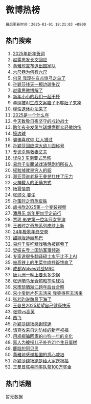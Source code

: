 # 微博热榜

`最后更新时间：2025-01-01 18:21:03 +0800`

## 热门搜索

1. [2025年新年贺词](https://m.weibo.cn/search?containerid=100103type%3D1%26t%3D10%26q%3D%232025%E5%B9%B4%E6%96%B0%E5%B9%B4%E8%B4%BA%E8%AF%8D%23&stream_entry_id=51&isnewpage=1&extparam=seat%3D1%26c_type%3D51%26cate%3D10103%26stream_entry_id%3D51%26q%3D%25232025%25E5%25B9%25B4%25E6%2596%25B0%25E5%25B9%25B4%25E8%25B4%25BA%25E8%25AF%258D%2523%26dgr%3D0%26pos%3D0%26filter_type%3Drealtimehot%26display_time%3D1735726862%26pre_seqid%3D17357268623950231115907)
1. [赵露思发长文回应](https://m.weibo.cn/search?containerid=100103type%3D1%26t%3D10%26q%3D%E8%B5%B5%E9%9C%B2%E6%80%9D%E5%8F%91%E9%95%BF%E6%96%87%E5%9B%9E%E5%BA%94&stream_entry_id=31&isnewpage=1&extparam=seat%3D1%26c_type%3D31%26cate%3D5001%26dgr%3D0%26pos%3D0%26filter_type%3Drealtimehot%26stream_entry_id%3D31%26q%3D%25E8%25B5%25B5%25E9%259C%25B2%25E6%2580%259D%25E5%258F%2591%25E9%2595%25BF%25E6%2596%2587%25E5%259B%259E%25E5%25BA%2594%26realpos%3D1%26band_rank%3D1%26flag%3D4%26lcate%3D5001%26display_time%3D1735726862%26pre_seqid%3D17357268623950231115907)
1. [黄雅琼宣布退出国家队](https://m.weibo.cn/search?containerid=100103type%3D1%26t%3D10%26q%3D%23%E9%BB%84%E9%9B%85%E7%90%BC%E5%AE%A3%E5%B8%83%E9%80%80%E5%87%BA%E5%9B%BD%E5%AE%B6%E9%98%9F%23&stream_entry_id=31&isnewpage=1&extparam=seat%3D1%26c_type%3D31%26cate%3D5001%26dgr%3D0%26pos%3D1%26filter_type%3Drealtimehot%26stream_entry_id%3D31%26q%3D%2523%25E9%25BB%2584%25E9%259B%2585%25E7%2590%25BC%25E5%25AE%25A3%25E5%25B8%2583%25E9%2580%2580%25E5%2587%25BA%25E5%259B%25BD%25E5%25AE%25B6%25E9%2598%259F%2523%26realpos%3D2%26band_rank%3D2%26flag%3D1%26lcate%3D5001%26display_time%3D1735726862%26pre_seqid%3D17357268623950231115907)
1. [六尺巷为何有六尺](https://m.weibo.cn/search?containerid=100103type%3D1%26t%3D10%26q%3D%23%E5%85%AD%E5%B0%BA%E5%B7%B7%E4%B8%BA%E4%BD%95%E6%9C%89%E5%85%AD%E5%B0%BA%23&stream_entry_id=31&isnewpage=1&extparam=seat%3D1%26c_type%3D31%26cate%3D5001%26dgr%3D0%26pos%3D2%26filter_type%3Drealtimehot%26stream_entry_id%3D31%26q%3D%2523%25E5%2585%25AD%25E5%25B0%25BA%25E5%25B7%25B7%25E4%25B8%25BA%25E4%25BD%2595%25E6%259C%2589%25E5%2585%25AD%25E5%25B0%25BA%2523%26realpos%3D3%26band_rank%3D3%26flag%3D1%26lcate%3D5001%26display_time%3D1735726862%26pre_seqid%3D17357268623950231115907)
1. [何炅 我现在有点惊弓之鸟了](https://m.weibo.cn/search?containerid=100103type%3D1%26t%3D10%26q%3D%E4%BD%95%E7%82%85+%E6%88%91%E7%8E%B0%E5%9C%A8%E6%9C%89%E7%82%B9%E6%83%8A%E5%BC%93%E4%B9%8B%E9%B8%9F%E4%BA%86&stream_entry_id=31&isnewpage=1&extparam=seat%3D1%26c_type%3D31%26cate%3D5001%26dgr%3D0%26pos%3D3%26filter_type%3Drealtimehot%26stream_entry_id%3D31%26q%3D%25E4%25BD%2595%25E7%2582%2585%2520%25E6%2588%2591%25E7%258E%25B0%25E5%259C%25A8%25E6%259C%2589%25E7%2582%25B9%25E6%2583%258A%25E5%25BC%2593%25E4%25B9%258B%25E9%25B8%259F%25E4%25BA%2586%26realpos%3D4%26band_rank%3D4%26flag%3D1%26lcate%3D5001%26display_time%3D1735726862%26pre_seqid%3D17357268623950231115907)
1. [孙颖莎钱天一擦边球争议](https://m.weibo.cn/search?containerid=100103type%3D1%26t%3D10%26q%3D%23%E5%AD%99%E9%A2%96%E8%8E%8E%E9%92%B1%E5%A4%A9%E4%B8%80%E6%93%A6%E8%BE%B9%E7%90%83%E4%BA%89%E8%AE%AE%23&stream_entry_id=31&isnewpage=1&extparam=seat%3D1%26c_type%3D31%26cate%3D5001%26dgr%3D0%26pos%3D4%26filter_type%3Drealtimehot%26stream_entry_id%3D31%26q%3D%2523%25E5%25AD%2599%25E9%25A2%2596%25E8%258E%258E%25E9%2592%25B1%25E5%25A4%25A9%25E4%25B8%2580%25E6%2593%25A6%25E8%25BE%25B9%25E7%2590%2583%25E4%25BA%2589%25E8%25AE%25AE%2523%26realpos%3D5%26band_rank%3D5%26flag%3D2%26lcate%3D5001%26display_time%3D1735726862%26pre_seqid%3D17357268623950231115907)
1. [赵露思微博解了](https://m.weibo.cn/search?containerid=100103type%3D1%26t%3D10%26q%3D%23%E8%B5%B5%E9%9C%B2%E6%80%9D%E5%BE%AE%E5%8D%9A%E8%A7%A3%E4%BA%86%23&stream_entry_id=31&isnewpage=1&extparam=seat%3D1%26c_type%3D31%26cate%3D5001%26dgr%3D0%26pos%3D5%26filter_type%3Drealtimehot%26stream_entry_id%3D31%26q%3D%2523%25E8%25B5%25B5%25E9%259C%25B2%25E6%2580%259D%25E5%25BE%25AE%25E5%258D%259A%25E8%25A7%25A3%25E4%25BA%2586%2523%26realpos%3D6%26band_rank%3D6%26flag%3D2%26lcate%3D5001%26display_time%3D1735726862%26pre_seqid%3D17357268623950231115907)
1. [新年小小的我们一起干杯](https://m.weibo.cn/search?containerid=100103type%3D1%26t%3D10%26q%3D%23%E6%96%B0%E5%B9%B4%E5%B0%8F%E5%B0%8F%E7%9A%84%E6%88%91%E4%BB%AC%E4%B8%80%E8%B5%B7%E5%B9%B2%E6%9D%AF%23&stream_entry_id=31&isnewpage=1&extparam=seat%3D1%26c_type%3D31%26q%3D%2523%25E6%2596%25B0%25E5%25B9%25B4%25E5%25B0%258F%25E5%25B0%258F%25E7%259A%2584%25E6%2588%2591%25E4%25BB%25AC%25E4%25B8%2580%25E8%25B5%25B7%25E5%25B9%25B2%25E6%259D%25AF%2523%26dgr%3D0%26pos%3D6%26adid%3D271102%26is_ad_pos%3D1%26filter_type%3Drealtimehot%26band_rank%3D7%26cate%3D5001%26topic_ad%3D1%26stream_entry_id%3D31%26lcate%3D5001%26display_time%3D1735726862%26pre_seqid%3D17357268623950231115907)
1. [孕照被AI生成文案脑子不够肚子来凑](https://m.weibo.cn/search?containerid=100103type%3D1%26t%3D10%26q%3D%23%E5%AD%95%E7%85%A7%E8%A2%ABAI%E7%94%9F%E6%88%90%E6%96%87%E6%A1%88%E8%84%91%E5%AD%90%E4%B8%8D%E5%A4%9F%E8%82%9A%E5%AD%90%E6%9D%A5%E5%87%91%23&stream_entry_id=31&isnewpage=1&extparam=seat%3D1%26c_type%3D31%26cate%3D5001%26dgr%3D0%26pos%3D7%26filter_type%3Drealtimehot%26stream_entry_id%3D31%26q%3D%2523%25E5%25AD%2595%25E7%2585%25A7%25E8%25A2%25ABAI%25E7%2594%259F%25E6%2588%2590%25E6%2596%2587%25E6%25A1%2588%25E8%2584%2591%25E5%25AD%2590%25E4%25B8%258D%25E5%25A4%259F%25E8%2582%259A%25E5%25AD%2590%25E6%259D%25A5%25E5%2587%2591%2523%26realpos%3D7%26band_rank%3D7%26flag%3D1%26lcate%3D5001%26display_time%3D1735726862%26pre_seqid%3D17357268623950231115907)
1. [弹性退休办法来了](https://m.weibo.cn/search?containerid=100103type%3D1%26t%3D10%26q%3D%E5%BC%B9%E6%80%A7%E9%80%80%E4%BC%91%E5%8A%9E%E6%B3%95%E6%9D%A5%E4%BA%86&stream_entry_id=31&isnewpage=1&extparam=seat%3D1%26c_type%3D31%26cate%3D5001%26dgr%3D0%26pos%3D8%26filter_type%3Drealtimehot%26stream_entry_id%3D31%26q%3D%25E5%25BC%25B9%25E6%2580%25A7%25E9%2580%2580%25E4%25BC%2591%25E5%258A%259E%25E6%25B3%2595%25E6%259D%25A5%25E4%25BA%2586%26realpos%3D8%26band_rank%3D8%26flag%3D0%26lcate%3D5001%26display_time%3D1735726862%26pre_seqid%3D17357268623950231115907)
1. [2025是一个什么年](https://m.weibo.cn/search?containerid=100103type%3D1%26t%3D10%26q%3D%232025%E6%98%AF%E4%B8%80%E4%B8%AA%E4%BB%80%E4%B9%88%E5%B9%B4%23&stream_entry_id=31&isnewpage=1&extparam=seat%3D1%26c_type%3D31%26cate%3D5001%26dgr%3D0%26pos%3D9%26filter_type%3Drealtimehot%26stream_entry_id%3D31%26q%3D%25232025%25E6%2598%25AF%25E4%25B8%2580%25E4%25B8%25AA%25E4%25BB%2580%25E4%25B9%2588%25E5%25B9%25B4%2523%26realpos%3D9%26band_rank%3D9%26flag%3D0%26lcate%3D5001%26display_time%3D1735726862%26pre_seqid%3D17357268623950231115907)
1. [今天致敬日夜坚守的戍边战士](https://m.weibo.cn/search?containerid=100103type%3D1%26t%3D10%26q%3D%23%E4%BB%8A%E5%A4%A9%E8%87%B4%E6%95%AC%E6%97%A5%E5%A4%9C%E5%9D%9A%E5%AE%88%E7%9A%84%E6%88%8D%E8%BE%B9%E6%88%98%E5%A3%AB%23&stream_entry_id=31&isnewpage=1&extparam=seat%3D1%26c_type%3D31%26cate%3D5001%26dgr%3D0%26pos%3D10%26filter_type%3Drealtimehot%26stream_entry_id%3D31%26q%3D%2523%25E4%25BB%258A%25E5%25A4%25A9%25E8%2587%25B4%25E6%2595%25AC%25E6%2597%25A5%25E5%25A4%259C%25E5%259D%259A%25E5%25AE%2588%25E7%259A%2584%25E6%2588%258D%25E8%25BE%25B9%25E6%2588%2598%25E5%25A3%25AB%2523%26realpos%3D10%26band_rank%3D10%26flag%3D1%26lcate%3D5001%26display_time%3D1735726862%26pre_seqid%3D17357268623950231115907)
1. [跨年夜突发氢气球爆燃群众轻微灼伤](https://m.weibo.cn/search?containerid=100103type%3D1%26t%3D10%26q%3D%23%E8%B7%A8%E5%B9%B4%E5%A4%9C%E7%AA%81%E5%8F%91%E6%B0%A2%E6%B0%94%E7%90%83%E7%88%86%E7%87%83%E7%BE%A4%E4%BC%97%E8%BD%BB%E5%BE%AE%E7%81%BC%E4%BC%A4%23&stream_entry_id=31&isnewpage=1&extparam=seat%3D1%26c_type%3D31%26cate%3D5001%26dgr%3D0%26pos%3D11%26filter_type%3Drealtimehot%26stream_entry_id%3D31%26q%3D%2523%25E8%25B7%25A8%25E5%25B9%25B4%25E5%25A4%259C%25E7%25AA%2581%25E5%258F%2591%25E6%25B0%25A2%25E6%25B0%2594%25E7%2590%2583%25E7%2588%2586%25E7%2587%2583%25E7%25BE%25A4%25E4%25BC%2597%25E8%25BD%25BB%25E5%25BE%25AE%25E7%2581%25BC%25E4%25BC%25A4%2523%26realpos%3D11%26band_rank%3D11%26flag%3D1%26lcate%3D5001%26display_time%3D1735726862%26pre_seqid%3D17357268623950231115907)
1. [擦边球](https://m.weibo.cn/search?containerid=100103type%3D1%26t%3D10%26q%3D%E6%93%A6%E8%BE%B9%E7%90%83&stream_entry_id=31&isnewpage=1&extparam=seat%3D1%26c_type%3D31%26cate%3D5001%26dgr%3D0%26pos%3D12%26filter_type%3Drealtimehot%26stream_entry_id%3D31%26q%3D%25E6%2593%25A6%25E8%25BE%25B9%25E7%2590%2583%26realpos%3D12%26band_rank%3D12%26flag%3D0%26lcate%3D5001%26display_time%3D1735726862%26pre_seqid%3D17357268623950231115907)
1. [骗骗喜欢你 烂人错过](https://m.weibo.cn/search?containerid=100103type%3D1%26t%3D10%26q%3D%E9%AA%97%E9%AA%97%E5%96%9C%E6%AC%A2%E4%BD%A0+%E7%83%82%E4%BA%BA%E9%94%99%E8%BF%87&stream_entry_id=31&isnewpage=1&extparam=seat%3D1%26c_type%3D31%26cate%3D5001%26dgr%3D0%26pos%3D13%26filter_type%3Drealtimehot%26stream_entry_id%3D31%26q%3D%25E9%25AA%2597%25E9%25AA%2597%25E5%2596%259C%25E6%25AC%25A2%25E4%25BD%25A0%2520%25E7%2583%2582%25E4%25BA%25BA%25E9%2594%2599%25E8%25BF%2587%26realpos%3D13%26band_rank%3D13%26flag%3D1%26lcate%3D5001%26display_time%3D1735726862%26pre_seqid%3D17357268623950231115907)
1. [孙颖莎回应深大幼儿园称号](https://m.weibo.cn/search?containerid=100103type%3D1%26t%3D10%26q%3D%23%E5%AD%99%E9%A2%96%E8%8E%8E%E5%9B%9E%E5%BA%94%E6%B7%B1%E5%A4%A7%E5%B9%BC%E5%84%BF%E5%9B%AD%E7%A7%B0%E5%8F%B7%23&stream_entry_id=31&isnewpage=1&extparam=seat%3D1%26c_type%3D31%26cate%3D5001%26dgr%3D0%26pos%3D14%26filter_type%3Drealtimehot%26stream_entry_id%3D31%26q%3D%2523%25E5%25AD%2599%25E9%25A2%2596%25E8%258E%258E%25E5%259B%259E%25E5%25BA%2594%25E6%25B7%25B1%25E5%25A4%25A7%25E5%25B9%25BC%25E5%2584%25BF%25E5%259B%25AD%25E7%25A7%25B0%25E5%258F%25B7%2523%26realpos%3D14%26band_rank%3D14%26flag%3D1%26lcate%3D5001%26display_time%3D1735726862%26pre_seqid%3D17357268623950231115907)
1. [专访杀熊救妻丈夫](https://m.weibo.cn/search?containerid=100103type%3D1%26t%3D10%26q%3D%23%E4%B8%93%E8%AE%BF%E6%9D%80%E7%86%8A%E6%95%91%E5%A6%BB%E4%B8%88%E5%A4%AB%23&stream_entry_id=31&isnewpage=1&extparam=seat%3D1%26c_type%3D31%26cate%3D5001%26dgr%3D0%26pos%3D15%26filter_type%3Drealtimehot%26stream_entry_id%3D31%26q%3D%2523%25E4%25B8%2593%25E8%25AE%25BF%25E6%259D%2580%25E7%2586%258A%25E6%2595%2591%25E5%25A6%25BB%25E4%25B8%2588%25E5%25A4%25AB%2523%26realpos%3D15%26band_rank%3D15%26flag%3D1%26lcate%3D5001%26display_time%3D1735726862%26pre_seqid%3D17357268623950231115907)
1. [误杀3 东南亚式恐怖](https://m.weibo.cn/search?containerid=100103type%3D1%26t%3D10%26q%3D%E8%AF%AF%E6%9D%803+%E4%B8%9C%E5%8D%97%E4%BA%9A%E5%BC%8F%E6%81%90%E6%80%96&stream_entry_id=31&isnewpage=1&extparam=seat%3D1%26c_type%3D31%26cate%3D5001%26dgr%3D0%26pos%3D16%26filter_type%3Drealtimehot%26stream_entry_id%3D31%26q%3D%25E8%25AF%25AF%25E6%259D%25803%2520%25E4%25B8%259C%25E5%258D%2597%25E4%25BA%259A%25E5%25BC%258F%25E6%2581%2590%25E6%2580%2596%26realpos%3D16%26band_rank%3D16%26flag%3D1%26lcate%3D5001%26display_time%3D1735726862%26pre_seqid%3D17357268623950231115907)
1. [易烊千玺面试戏演哭剧组所有人](https://m.weibo.cn/search?containerid=100103type%3D1%26t%3D10%26q%3D%23%E6%98%93%E7%83%8A%E5%8D%83%E7%8E%BA%E9%9D%A2%E8%AF%95%E6%88%8F%E6%BC%94%E5%93%AD%E5%89%A7%E7%BB%84%E6%89%80%E6%9C%89%E4%BA%BA%23&stream_entry_id=31&isnewpage=1&extparam=seat%3D1%26c_type%3D31%26cate%3D5001%26dgr%3D0%26pos%3D17%26filter_type%3Drealtimehot%26stream_entry_id%3D31%26q%3D%2523%25E6%2598%2593%25E7%2583%258A%25E5%258D%2583%25E7%258E%25BA%25E9%259D%25A2%25E8%25AF%2595%25E6%2588%258F%25E6%25BC%2594%25E5%2593%25AD%25E5%2589%25A7%25E7%25BB%2584%25E6%2589%2580%25E6%259C%2589%25E4%25BA%25BA%2523%26realpos%3D17%26band_rank%3D17%26flag%3D0%26lcate%3D5001%26display_time%3D1735726862%26pre_seqid%3D17357268623950231115907)
1. [摇粒绒就是穷人的貂](https://m.weibo.cn/search?containerid=100103type%3D1%26t%3D10%26q%3D%E6%91%87%E7%B2%92%E7%BB%92%E5%B0%B1%E6%98%AF%E7%A9%B7%E4%BA%BA%E7%9A%84%E8%B2%82&stream_entry_id=31&isnewpage=1&extparam=seat%3D1%26c_type%3D31%26cate%3D5001%26dgr%3D0%26pos%3D18%26filter_type%3Drealtimehot%26stream_entry_id%3D31%26q%3D%25E6%2591%2587%25E7%25B2%2592%25E7%25BB%2592%25E5%25B0%25B1%25E6%2598%25AF%25E7%25A9%25B7%25E4%25BA%25BA%25E7%259A%2584%25E8%25B2%2582%26realpos%3D18%26band_rank%3D18%26flag%3D0%26lcate%3D5001%26display_time%3D1735726862%26pre_seqid%3D17357268623950231115907)
1. [邓亚萍说老将王曼昱扛住了压力](https://m.weibo.cn/search?containerid=100103type%3D1%26t%3D10%26q%3D%23%E9%82%93%E4%BA%9A%E8%90%8D%E8%AF%B4%E8%80%81%E5%B0%86%E7%8E%8B%E6%9B%BC%E6%98%B1%E6%89%9B%E4%BD%8F%E4%BA%86%E5%8E%8B%E5%8A%9B%23&stream_entry_id=31&isnewpage=1&extparam=seat%3D1%26c_type%3D31%26cate%3D5001%26dgr%3D0%26pos%3D19%26filter_type%3Drealtimehot%26stream_entry_id%3D31%26q%3D%2523%25E9%2582%2593%25E4%25BA%259A%25E8%2590%258D%25E8%25AF%25B4%25E8%2580%2581%25E5%25B0%2586%25E7%258E%258B%25E6%259B%25BC%25E6%2598%25B1%25E6%2589%259B%25E4%25BD%258F%25E4%25BA%2586%25E5%258E%258B%25E5%258A%259B%2523%26realpos%3D19%26band_rank%3D19%26flag%3D1%26lcate%3D5001%26display_time%3D1735726862%26pre_seqid%3D17357268623950231115907)
1. [火神载人的正确方式](https://m.weibo.cn/search?containerid=100103type%3D1%26t%3D10%26q%3D%23%E7%81%AB%E7%A5%9E%E8%BD%BD%E4%BA%BA%E7%9A%84%E6%AD%A3%E7%A1%AE%E6%96%B9%E5%BC%8F%23&stream_entry_id=31&isnewpage=1&extparam=seat%3D1%26c_type%3D31%26cate%3D5001%26dgr%3D0%26pos%3D20%26adid%3D271421%26filter_type%3Drealtimehot%26stream_entry_id%3D31%26q%3D%2523%25E7%2581%25AB%25E7%25A5%259E%25E8%25BD%25BD%25E4%25BA%25BA%25E7%259A%2584%25E6%25AD%25A3%25E7%25A1%25AE%25E6%2596%25B9%25E5%25BC%258F%2523%26realpos%3D20%26band_rank%3D20%26flag%3D0%26lcate%3D5001%26display_time%3D1735726862%26pre_seqid%3D17357268623950231115907)
1. [杨幂情商](https://m.weibo.cn/search?containerid=100103type%3D1%26t%3D10%26q%3D%E6%9D%A8%E5%B9%82%E6%83%85%E5%95%86&stream_entry_id=31&isnewpage=1&extparam=seat%3D1%26c_type%3D31%26cate%3D5001%26dgr%3D0%26pos%3D21%26filter_type%3Drealtimehot%26stream_entry_id%3D31%26q%3D%25E6%259D%25A8%25E5%25B9%2582%25E6%2583%2585%25E5%2595%2586%26realpos%3D21%26band_rank%3D21%26flag%3D1%26lcate%3D5001%26display_time%3D1735726862%26pre_seqid%3D17357268623950231115907)
1. [张颂文 姜尘](https://m.weibo.cn/search?containerid=100103type%3D1%26t%3D10%26q%3D%E5%BC%A0%E9%A2%82%E6%96%87+%E5%A7%9C%E5%B0%98&stream_entry_id=31&isnewpage=1&extparam=seat%3D1%26c_type%3D31%26cate%3D5001%26dgr%3D0%26pos%3D22%26filter_type%3Drealtimehot%26stream_entry_id%3D31%26q%3D%25E5%25BC%25A0%25E9%25A2%2582%25E6%2596%2587%2520%25E5%25A7%259C%25E5%25B0%2598%26realpos%3D22%26band_rank%3D22%26flag%3D0%26lcate%3D5001%26display_time%3D1735726862%26pre_seqid%3D17357268623950231115907)
1. [孙策时之奇旅皮肤](https://m.weibo.cn/search?containerid=100103type%3D1%26t%3D10%26q%3D%23%E5%AD%99%E7%AD%96%E6%97%B6%E4%B9%8B%E5%A5%87%E6%97%85%E7%9A%AE%E8%82%A4%23&stream_entry_id=31&isnewpage=1&extparam=seat%3D1%26c_type%3D31%26cate%3D5001%26dgr%3D0%26pos%3D23%26filter_type%3Drealtimehot%26stream_entry_id%3D31%26q%3D%2523%25E5%25AD%2599%25E7%25AD%2596%25E6%2597%25B6%25E4%25B9%258B%25E5%25A5%2587%25E6%2597%2585%25E7%259A%25AE%25E8%2582%25A4%2523%26realpos%3D23%26band_rank%3D23%26flag%3D1%26lcate%3D5001%26display_time%3D1735726862%26pre_seqid%3D17357268623950231115907)
1. [虞书欣2025第一个变装视频](https://m.weibo.cn/search?containerid=100103type%3D1%26t%3D10%26q%3D%23%E8%99%9E%E4%B9%A6%E6%AC%A32025%E7%AC%AC%E4%B8%80%E4%B8%AA%E5%8F%98%E8%A3%85%E8%A7%86%E9%A2%91%23&stream_entry_id=31&isnewpage=1&extparam=seat%3D1%26c_type%3D31%26cate%3D5001%26dgr%3D0%26pos%3D24%26filter_type%3Drealtimehot%26stream_entry_id%3D31%26q%3D%2523%25E8%2599%259E%25E4%25B9%25A6%25E6%25AC%25A32025%25E7%25AC%25AC%25E4%25B8%2580%25E4%25B8%25AA%25E5%258F%2598%25E8%25A3%2585%25E8%25A7%2586%25E9%25A2%2591%2523%26realpos%3D24%26band_rank%3D24%26flag%3D0%26lcate%3D5001%26display_time%3D1735726862%26pre_seqid%3D17357268623950231115907)
1. [潘展乐 新年更加坚定前行](https://m.weibo.cn/search?containerid=100103type%3D1%26t%3D10%26q%3D%E6%BD%98%E5%B1%95%E4%B9%90+%E6%96%B0%E5%B9%B4%E6%9B%B4%E5%8A%A0%E5%9D%9A%E5%AE%9A%E5%89%8D%E8%A1%8C&stream_entry_id=31&isnewpage=1&extparam=seat%3D1%26c_type%3D31%26cate%3D5001%26dgr%3D0%26pos%3D25%26filter_type%3Drealtimehot%26stream_entry_id%3D31%26q%3D%25E6%25BD%2598%25E5%25B1%2595%25E4%25B9%2590%2520%25E6%2596%25B0%25E5%25B9%25B4%25E6%259B%25B4%25E5%258A%25A0%25E5%259D%259A%25E5%25AE%259A%25E5%2589%258D%25E8%25A1%258C%26realpos%3D25%26band_rank%3D25%26flag%3D1%26lcate%3D5001%26display_time%3D1735726862%26pre_seqid%3D17357268623950231115907)
1. [贾玲 影史第一位年冠女导演](https://m.weibo.cn/search?containerid=100103type%3D1%26t%3D10%26q%3D%E8%B4%BE%E7%8E%B2+%E5%BD%B1%E5%8F%B2%E7%AC%AC%E4%B8%80%E4%BD%8D%E5%B9%B4%E5%86%A0%E5%A5%B3%E5%AF%BC%E6%BC%94&stream_entry_id=31&isnewpage=1&extparam=seat%3D1%26c_type%3D31%26cate%3D5001%26dgr%3D0%26pos%3D26%26filter_type%3Drealtimehot%26stream_entry_id%3D31%26q%3D%25E8%25B4%25BE%25E7%258E%25B2%2520%25E5%25BD%25B1%25E5%258F%25B2%25E7%25AC%25AC%25E4%25B8%2580%25E4%25BD%258D%25E5%25B9%25B4%25E5%2586%25A0%25E5%25A5%25B3%25E5%25AF%25BC%25E6%25BC%2594%26realpos%3D26%26band_rank%3D26%26flag%3D0%26lcate%3D5001%26display_time%3D1735726862%26pre_seqid%3D17357268623950231115907)
1. [王者时之奇旅系列皮肤上新](https://m.weibo.cn/search?containerid=100103type%3D1%26t%3D10%26q%3D%23%E7%8E%8B%E8%80%85%E6%97%B6%E4%B9%8B%E5%A5%87%E6%97%85%E7%B3%BB%E5%88%97%E7%9A%AE%E8%82%A4%E4%B8%8A%E6%96%B0%23&stream_entry_id=31&isnewpage=1&extparam=seat%3D1%26c_type%3D31%26cate%3D5001%26dgr%3D0%26pos%3D27%26filter_type%3Drealtimehot%26stream_entry_id%3D31%26q%3D%2523%25E7%258E%258B%25E8%2580%2585%25E6%2597%25B6%25E4%25B9%258B%25E5%25A5%2587%25E6%2597%2585%25E7%25B3%25BB%25E5%2588%2597%25E7%259A%25AE%25E8%2582%25A4%25E4%25B8%258A%25E6%2596%25B0%2523%26realpos%3D27%26band_rank%3D27%26flag%3D1%26lcate%3D5001%26display_time%3D1735726862%26pre_seqid%3D17357268623950231115907)
1. [24年极氪年终交卷](https://m.weibo.cn/search?containerid=100103type%3D1%26t%3D10%26q%3D%2324%E5%B9%B4%E6%9E%81%E6%B0%AA%E5%B9%B4%E7%BB%88%E4%BA%A4%E5%8D%B7%23&stream_entry_id=31&isnewpage=1&extparam=seat%3D1%26c_type%3D31%26cate%3D5001%26dgr%3D0%26pos%3D28%26adid%3D271428%26filter_type%3Drealtimehot%26stream_entry_id%3D31%26q%3D%252324%25E5%25B9%25B4%25E6%259E%2581%25E6%25B0%25AA%25E5%25B9%25B4%25E7%25BB%2588%25E4%25BA%25A4%25E5%258D%25B7%2523%26realpos%3D28%26band_rank%3D28%26flag%3D0%26lcate%3D5001%26display_time%3D1735726862%26pre_seqid%3D17357268623950231115907)
1. [甜妹版迪丽热巴](https://m.weibo.cn/search?containerid=100103type%3D1%26t%3D10%26q%3D%23%E7%94%9C%E5%A6%B9%E7%89%88%E8%BF%AA%E4%B8%BD%E7%83%AD%E5%B7%B4%23&stream_entry_id=31&isnewpage=1&extparam=seat%3D1%26c_type%3D31%26cate%3D5001%26dgr%3D0%26pos%3D29%26filter_type%3Drealtimehot%26stream_entry_id%3D31%26q%3D%2523%25E7%2594%259C%25E5%25A6%25B9%25E7%2589%2588%25E8%25BF%25AA%25E4%25B8%25BD%25E7%2583%25AD%25E5%25B7%25B4%2523%26realpos%3D29%26band_rank%3D29%26flag%3D1%26lcate%3D5001%26display_time%3D1735726862%26pre_seqid%3D17357268623950231115907)
1. [易烊千玺吃糖戏嘴角被抠紫了](https://m.weibo.cn/search?containerid=100103type%3D1%26t%3D10%26q%3D%23%E6%98%93%E7%83%8A%E5%8D%83%E7%8E%BA%E5%90%83%E7%B3%96%E6%88%8F%E5%98%B4%E8%A7%92%E8%A2%AB%E6%8A%A0%E7%B4%AB%E4%BA%86%23&stream_entry_id=31&isnewpage=1&extparam=seat%3D1%26c_type%3D31%26cate%3D5001%26dgr%3D0%26pos%3D30%26filter_type%3Drealtimehot%26stream_entry_id%3D31%26q%3D%2523%25E6%2598%2593%25E7%2583%258A%25E5%258D%2583%25E7%258E%25BA%25E5%2590%2583%25E7%25B3%2596%25E6%2588%258F%25E5%2598%25B4%25E8%25A7%2592%25E8%25A2%25AB%25E6%258A%25A0%25E7%25B4%25AB%25E4%25BA%2586%2523%26realpos%3D30%26band_rank%3D30%26flag%3D1%26lcate%3D5001%26display_time%3D1735726862%26pre_seqid%3D17357268623950231115907)
1. [樊振东登上国防军事频道](https://m.weibo.cn/search?containerid=100103type%3D1%26t%3D10%26q%3D%23%E6%A8%8A%E6%8C%AF%E4%B8%9C%E7%99%BB%E4%B8%8A%E5%9B%BD%E9%98%B2%E5%86%9B%E4%BA%8B%E9%A2%91%E9%81%93%23&stream_entry_id=31&isnewpage=1&extparam=seat%3D1%26c_type%3D31%26cate%3D5001%26dgr%3D0%26pos%3D31%26filter_type%3Drealtimehot%26stream_entry_id%3D31%26q%3D%2523%25E6%25A8%258A%25E6%258C%25AF%25E4%25B8%259C%25E7%2599%25BB%25E4%25B8%258A%25E5%259B%25BD%25E9%2598%25B2%25E5%2586%259B%25E4%25BA%258B%25E9%25A2%2591%25E9%2581%2593%2523%26realpos%3D31%26band_rank%3D31%26flag%3D0%26lcate%3D5001%26display_time%3D1735726862%26pre_seqid%3D17357268623950231115907)
1. [专家说很多翻译硕士水平比不上AI](https://m.weibo.cn/search?containerid=100103type%3D1%26t%3D10%26q%3D%23%E4%B8%93%E5%AE%B6%E8%AF%B4%E5%BE%88%E5%A4%9A%E7%BF%BB%E8%AF%91%E7%A1%95%E5%A3%AB%E6%B0%B4%E5%B9%B3%E6%AF%94%E4%B8%8D%E4%B8%8AAI%23&stream_entry_id=31&isnewpage=1&extparam=seat%3D1%26c_type%3D31%26cate%3D5001%26dgr%3D0%26pos%3D32%26filter_type%3Drealtimehot%26stream_entry_id%3D31%26q%3D%2523%25E4%25B8%2593%25E5%25AE%25B6%25E8%25AF%25B4%25E5%25BE%2588%25E5%25A4%259A%25E7%25BF%25BB%25E8%25AF%2591%25E7%25A1%2595%25E5%25A3%25AB%25E6%25B0%25B4%25E5%25B9%25B3%25E6%25AF%2594%25E4%25B8%258D%25E4%25B8%258AAI%2523%26realpos%3D32%26band_rank%3D32%26flag%3D1%26lcate%3D5001%26display_time%3D1735726862%26pre_seqid%3D17357268623950231115907)
1. [被高铁上的生菜牛肉拌饭馋疯了](https://m.weibo.cn/search?containerid=100103type%3D1%26t%3D10%26q%3D%E8%A2%AB%E9%AB%98%E9%93%81%E4%B8%8A%E7%9A%84%E7%94%9F%E8%8F%9C%E7%89%9B%E8%82%89%E6%8B%8C%E9%A5%AD%E9%A6%8B%E7%96%AF%E4%BA%86&stream_entry_id=31&isnewpage=1&extparam=seat%3D1%26c_type%3D31%26cate%3D5001%26dgr%3D0%26pos%3D33%26filter_type%3Drealtimehot%26stream_entry_id%3D31%26q%3D%25E8%25A2%25AB%25E9%25AB%2598%25E9%2593%2581%25E4%25B8%258A%25E7%259A%2584%25E7%2594%259F%25E8%258F%259C%25E7%2589%259B%25E8%2582%2589%25E6%258B%258C%25E9%25A5%25AD%25E9%25A6%258B%25E7%2596%25AF%25E4%25BA%2586%26realpos%3D33%26band_rank%3D33%26flag%3D0%26lcate%3D5001%26display_time%3D1735726862%26pre_seqid%3D17357268623950231115907)
1. [成都Wolves对战MRC](https://m.weibo.cn/search?containerid=100103type%3D1%26t%3D10%26q%3D%E6%88%90%E9%83%BDWolves%E5%AF%B9%E6%88%98MRC&stream_entry_id=31&isnewpage=1&extparam=seat%3D1%26c_type%3D31%26cate%3D5001%26dgr%3D0%26pos%3D34%26filter_type%3Drealtimehot%26stream_entry_id%3D31%26q%3D%25E6%2588%2590%25E9%2583%25BDWolves%25E5%25AF%25B9%25E6%2588%2598MRC%26realpos%3D34%26band_rank%3D34%26flag%3D1%26lcate%3D5001%26display_time%3D1735726862%26pre_seqid%3D17357268623950231115907)
1. [唐九洲一晚上要惹多少祸](https://m.weibo.cn/search?containerid=100103type%3D1%26t%3D10%26q%3D%E5%94%90%E4%B9%9D%E6%B4%B2%E4%B8%80%E6%99%9A%E4%B8%8A%E8%A6%81%E6%83%B9%E5%A4%9A%E5%B0%91%E7%A5%B8&stream_entry_id=31&isnewpage=1&extparam=seat%3D1%26c_type%3D31%26cate%3D5001%26dgr%3D0%26pos%3D35%26filter_type%3Drealtimehot%26stream_entry_id%3D31%26q%3D%25E5%2594%2590%25E4%25B9%259D%25E6%25B4%25B2%25E4%25B8%2580%25E6%2599%259A%25E4%25B8%258A%25E8%25A6%2581%25E6%2583%25B9%25E5%25A4%259A%25E5%25B0%2591%25E7%25A5%25B8%26realpos%3D35%26band_rank%3D35%26flag%3D1%26lcate%3D5001%26display_time%3D1735726862%26pre_seqid%3D17357268623950231115907)
1. [张远晒马龙合照和签名球拍](https://m.weibo.cn/search?containerid=100103type%3D1%26t%3D10%26q%3D%E5%BC%A0%E8%BF%9C%E6%99%92%E9%A9%AC%E9%BE%99%E5%90%88%E7%85%A7%E5%92%8C%E7%AD%BE%E5%90%8D%E7%90%83%E6%8B%8D&stream_entry_id=31&isnewpage=1&extparam=seat%3D1%26c_type%3D31%26cate%3D5001%26dgr%3D0%26pos%3D36%26filter_type%3Drealtimehot%26stream_entry_id%3D31%26q%3D%25E5%25BC%25A0%25E8%25BF%259C%25E6%2599%2592%25E9%25A9%25AC%25E9%25BE%2599%25E5%2590%2588%25E7%2585%25A7%25E5%2592%258C%25E7%25AD%25BE%25E5%2590%258D%25E7%2590%2583%25E6%258B%258D%26realpos%3D36%26band_rank%3D36%26flag%3D1%26lcate%3D5001%26display_time%3D1735726862%26pre_seqid%3D17357268623950231115907)
1. [宋雨琦晒浙江跨年后台合照](https://m.weibo.cn/search?containerid=100103type%3D1%26t%3D10%26q%3D%23%E5%AE%8B%E9%9B%A8%E7%90%A6%E6%99%92%E6%B5%99%E6%B1%9F%E8%B7%A8%E5%B9%B4%E5%90%8E%E5%8F%B0%E5%90%88%E7%85%A7%23&stream_entry_id=31&isnewpage=1&extparam=seat%3D1%26c_type%3D31%26cate%3D5001%26dgr%3D0%26pos%3D37%26filter_type%3Drealtimehot%26stream_entry_id%3D31%26q%3D%2523%25E5%25AE%258B%25E9%259B%25A8%25E7%2590%25A6%25E6%2599%2592%25E6%25B5%2599%25E6%25B1%259F%25E8%25B7%25A8%25E5%25B9%25B4%25E5%2590%258E%25E5%258F%25B0%25E5%2590%2588%25E7%2585%25A7%2523%26realpos%3D37%26band_rank%3D37%26flag%3D1%26lcate%3D5001%26display_time%3D1735726862%26pre_seqid%3D17357268623950231115907)
1. [宋小宝新片死去活来 我笑得死去活来](https://m.weibo.cn/search?containerid=100103type%3D1%26t%3D10%26q%3D%E5%AE%8B%E5%B0%8F%E5%AE%9D%E6%96%B0%E7%89%87%E6%AD%BB%E5%8E%BB%E6%B4%BB%E6%9D%A5+%E6%88%91%E7%AC%91%E5%BE%97%E6%AD%BB%E5%8E%BB%E6%B4%BB%E6%9D%A5&stream_entry_id=31&isnewpage=1&extparam=seat%3D1%26c_type%3D31%26cate%3D5001%26dgr%3D0%26pos%3D38%26filter_type%3Drealtimehot%26stream_entry_id%3D31%26q%3D%25E5%25AE%258B%25E5%25B0%258F%25E5%25AE%259D%25E6%2596%25B0%25E7%2589%2587%25E6%25AD%25BB%25E5%258E%25BB%25E6%25B4%25BB%25E6%259D%25A5%2520%25E6%2588%2591%25E7%25AC%2591%25E5%25BE%2597%25E6%25AD%25BB%25E5%258E%25BB%25E6%25B4%25BB%25E6%259D%25A5%26realpos%3D38%26band_rank%3D38%26flag%3D1%26lcate%3D5001%26display_time%3D1735726862%26pre_seqid%3D17357268623950231115907)
1. [张若昀说魏晨下海了](https://m.weibo.cn/search?containerid=100103type%3D1%26t%3D10%26q%3D%E5%BC%A0%E8%8B%A5%E6%98%80%E8%AF%B4%E9%AD%8F%E6%99%A8%E4%B8%8B%E6%B5%B7%E4%BA%86&stream_entry_id=31&isnewpage=1&extparam=seat%3D1%26c_type%3D31%26cate%3D5001%26dgr%3D0%26pos%3D39%26filter_type%3Drealtimehot%26stream_entry_id%3D31%26q%3D%25E5%25BC%25A0%25E8%258B%25A5%25E6%2598%2580%25E8%25AF%25B4%25E9%25AD%258F%25E6%2599%25A8%25E4%25B8%258B%25E6%25B5%25B7%25E4%25BA%2586%26realpos%3D39%26band_rank%3D39%26flag%3D0%26lcate%3D5001%26display_time%3D1735726862%26pre_seqid%3D17357268623950231115907)
1. [王曼昱2025希望自己健康快乐](https://m.weibo.cn/search?containerid=100103type%3D1%26t%3D10%26q%3D%23%E7%8E%8B%E6%9B%BC%E6%98%B12025%E5%B8%8C%E6%9C%9B%E8%87%AA%E5%B7%B1%E5%81%A5%E5%BA%B7%E5%BF%AB%E4%B9%90%23&stream_entry_id=31&isnewpage=1&extparam=seat%3D1%26c_type%3D31%26cate%3D5001%26dgr%3D0%26pos%3D40%26filter_type%3Drealtimehot%26stream_entry_id%3D31%26q%3D%2523%25E7%258E%258B%25E6%259B%25BC%25E6%2598%25B12025%25E5%25B8%258C%25E6%259C%259B%25E8%2587%25AA%25E5%25B7%25B1%25E5%2581%25A5%25E5%25BA%25B7%25E5%25BF%25AB%25E4%25B9%2590%2523%26realpos%3D40%26band_rank%3D40%26flag%3D1%26lcate%3D5001%26display_time%3D1735726862%26pre_seqid%3D17357268623950231115907)
1. [张帅vs高芙](https://m.weibo.cn/search?containerid=100103type%3D1%26t%3D10%26q%3D%23%E5%BC%A0%E5%B8%85vs%E9%AB%98%E8%8A%99%23&stream_entry_id=31&isnewpage=1&extparam=seat%3D1%26c_type%3D31%26cate%3D5001%26dgr%3D0%26pos%3D41%26filter_type%3Drealtimehot%26stream_entry_id%3D31%26q%3D%2523%25E5%25BC%25A0%25E5%25B8%2585vs%25E9%25AB%2598%25E8%258A%2599%2523%26realpos%3D41%26band_rank%3D41%26flag%3D1%26lcate%3D5001%26display_time%3D1735726862%26pre_seqid%3D17357268623950231115907)
1. [西飞](https://m.weibo.cn/search?containerid=100103type%3D1%26t%3D10%26q%3D%E8%A5%BF%E9%A3%9E&stream_entry_id=31&isnewpage=1&extparam=seat%3D1%26c_type%3D31%26cate%3D5001%26dgr%3D0%26pos%3D42%26filter_type%3Drealtimehot%26stream_entry_id%3D31%26q%3D%25E8%25A5%25BF%25E9%25A3%259E%26realpos%3D42%26band_rank%3D42%26flag%3D0%26lcate%3D5001%26display_time%3D1735726862%26pre_seqid%3D17357268623950231115907)
1. [孙颖莎绕场感谢球迷](https://m.weibo.cn/search?containerid=100103type%3D1%26t%3D10%26q%3D%E5%AD%99%E9%A2%96%E8%8E%8E%E7%BB%95%E5%9C%BA%E6%84%9F%E8%B0%A2%E7%90%83%E8%BF%B7&stream_entry_id=31&isnewpage=1&extparam=seat%3D1%26c_type%3D31%26cate%3D5001%26dgr%3D0%26pos%3D43%26filter_type%3Drealtimehot%26stream_entry_id%3D31%26q%3D%25E5%25AD%2599%25E9%25A2%2596%25E8%258E%258E%25E7%25BB%2595%25E5%259C%25BA%25E6%2584%259F%25E8%25B0%25A2%25E7%2590%2583%25E8%25BF%25B7%26realpos%3D43%26band_rank%3D43%26flag%3D0%26lcate%3D5001%26display_time%3D1735726862%26pre_seqid%3D17357268623950231115907)
1. [请查收来自边防线的新年祝福](https://m.weibo.cn/search?containerid=100103type%3D1%26t%3D10%26q%3D%23%E8%AF%B7%E6%9F%A5%E6%94%B6%E6%9D%A5%E8%87%AA%E8%BE%B9%E9%98%B2%E7%BA%BF%E7%9A%84%E6%96%B0%E5%B9%B4%E7%A5%9D%E7%A6%8F%23&stream_entry_id=31&isnewpage=1&extparam=seat%3D1%26c_type%3D31%26cate%3D5001%26dgr%3D0%26pos%3D44%26filter_type%3Drealtimehot%26stream_entry_id%3D31%26q%3D%2523%25E8%25AF%25B7%25E6%259F%25A5%25E6%2594%25B6%25E6%259D%25A5%25E8%2587%25AA%25E8%25BE%25B9%25E9%2598%25B2%25E7%25BA%25BF%25E7%259A%2584%25E6%2596%25B0%25E5%25B9%25B4%25E7%25A5%259D%25E7%25A6%258F%2523%26realpos%3D44%26band_rank%3D44%26flag%3D1%26lcate%3D5001%26display_time%3D1735726862%26pre_seqid%3D17357268623950231115907)
1. [用鸡柳骗回家的小狗一年的变化](https://m.weibo.cn/search?containerid=100103type%3D1%26t%3D10%26q%3D%E7%94%A8%E9%B8%A1%E6%9F%B3%E9%AA%97%E5%9B%9E%E5%AE%B6%E7%9A%84%E5%B0%8F%E7%8B%97%E4%B8%80%E5%B9%B4%E7%9A%84%E5%8F%98%E5%8C%96&stream_entry_id=31&isnewpage=1&extparam=seat%3D1%26c_type%3D31%26cate%3D5001%26dgr%3D0%26pos%3D45%26filter_type%3Drealtimehot%26stream_entry_id%3D31%26q%3D%25E7%2594%25A8%25E9%25B8%25A1%25E6%259F%25B3%25E9%25AA%2597%25E5%259B%259E%25E5%25AE%25B6%25E7%259A%2584%25E5%25B0%258F%25E7%258B%2597%25E4%25B8%2580%25E5%25B9%25B4%25E7%259A%2584%25E5%258F%2598%25E5%258C%2596%26realpos%3D45%26band_rank%3D45%26flag%3D1%26lcate%3D5001%26display_time%3D1735726862%26pre_seqid%3D17357268623950231115907)
1. [家人为被拐儿子补齐21个生日蛋糕](https://m.weibo.cn/search?containerid=100103type%3D1%26t%3D10%26q%3D%23%E5%AE%B6%E4%BA%BA%E4%B8%BA%E8%A2%AB%E6%8B%90%E5%84%BF%E5%AD%90%E8%A1%A5%E9%BD%9021%E4%B8%AA%E7%94%9F%E6%97%A5%E8%9B%8B%E7%B3%95%23&stream_entry_id=31&isnewpage=1&extparam=seat%3D1%26c_type%3D31%26cate%3D5001%26dgr%3D0%26pos%3D46%26filter_type%3Drealtimehot%26stream_entry_id%3D31%26q%3D%2523%25E5%25AE%25B6%25E4%25BA%25BA%25E4%25B8%25BA%25E8%25A2%25AB%25E6%258B%2590%25E5%2584%25BF%25E5%25AD%2590%25E8%25A1%25A5%25E9%25BD%259021%25E4%25B8%25AA%25E7%2594%259F%25E6%2597%25A5%25E8%259B%258B%25E7%25B3%2595%2523%26realpos%3D46%26band_rank%3D46%26flag%3D0%26lcate%3D5001%26display_time%3D1735726862%26pre_seqid%3D17357268623950231115907)
1. [鹿晗的阿贝贝](https://m.weibo.cn/search?containerid=100103type%3D1%26t%3D10%26q%3D%E9%B9%BF%E6%99%97%E7%9A%84%E9%98%BF%E8%B4%9D%E8%B4%9D&stream_entry_id=31&isnewpage=1&extparam=seat%3D1%26c_type%3D31%26cate%3D5001%26dgr%3D0%26pos%3D47%26filter_type%3Drealtimehot%26stream_entry_id%3D31%26q%3D%25E9%25B9%25BF%25E6%2599%2597%25E7%259A%2584%25E9%2598%25BF%25E8%25B4%259D%25E8%25B4%259D%26realpos%3D47%26band_rank%3D47%26flag%3D0%26lcate%3D5001%26display_time%3D1735726862%26pre_seqid%3D17357268623950231115907)
1. [黄雅琼感谢祖国的悉心栽培](https://m.weibo.cn/search?containerid=100103type%3D1%26t%3D10%26q%3D%23%E9%BB%84%E9%9B%85%E7%90%BC%E6%84%9F%E8%B0%A2%E7%A5%96%E5%9B%BD%E7%9A%84%E6%82%89%E5%BF%83%E6%A0%BD%E5%9F%B9%23&stream_entry_id=31&isnewpage=1&extparam=seat%3D1%26c_type%3D31%26cate%3D5001%26dgr%3D0%26pos%3D48%26filter_type%3Drealtimehot%26stream_entry_id%3D31%26q%3D%2523%25E9%25BB%2584%25E9%259B%2585%25E7%2590%25BC%25E6%2584%259F%25E8%25B0%25A2%25E7%25A5%2596%25E5%259B%25BD%25E7%259A%2584%25E6%2582%2589%25E5%25BF%2583%25E6%25A0%25BD%25E5%259F%25B9%2523%26realpos%3D48%26band_rank%3D48%26flag%3D1%26lcate%3D5001%26display_time%3D1735726862%26pre_seqid%3D17357268623950231115907)
1. [孙颖莎绕场跑是给大家送祝福](https://m.weibo.cn/search?containerid=100103type%3D1%26t%3D10%26q%3D%23%E5%AD%99%E9%A2%96%E8%8E%8E%E7%BB%95%E5%9C%BA%E8%B7%91%E6%98%AF%E7%BB%99%E5%A4%A7%E5%AE%B6%E9%80%81%E7%A5%9D%E7%A6%8F%23&stream_entry_id=31&isnewpage=1&extparam=seat%3D1%26c_type%3D31%26cate%3D5001%26dgr%3D0%26pos%3D49%26filter_type%3Drealtimehot%26stream_entry_id%3D31%26q%3D%2523%25E5%25AD%2599%25E9%25A2%2596%25E8%258E%258E%25E7%25BB%2595%25E5%259C%25BA%25E8%25B7%2591%25E6%2598%25AF%25E7%25BB%2599%25E5%25A4%25A7%25E5%25AE%25B6%25E9%2580%2581%25E7%25A5%259D%25E7%25A6%258F%2523%26realpos%3D49%26band_rank%3D49%26flag%3D1%26lcate%3D5001%26display_time%3D1735726862%26pre_seqid%3D17357268623950231115907)
1. [王曼昱陈幸同率队获100万奖金](https://m.weibo.cn/search?containerid=100103type%3D1%26t%3D10%26q%3D%23%E7%8E%8B%E6%9B%BC%E6%98%B1%E9%99%88%E5%B9%B8%E5%90%8C%E7%8E%87%E9%98%9F%E8%8E%B7100%E4%B8%87%E5%A5%96%E9%87%91%23&stream_entry_id=31&isnewpage=1&extparam=seat%3D1%26c_type%3D31%26cate%3D5001%26dgr%3D0%26pos%3D50%26filter_type%3Drealtimehot%26stream_entry_id%3D31%26q%3D%2523%25E7%258E%258B%25E6%259B%25BC%25E6%2598%25B1%25E9%2599%2588%25E5%25B9%25B8%25E5%2590%258C%25E7%258E%2587%25E9%2598%259F%25E8%258E%25B7100%25E4%25B8%2587%25E5%25A5%2596%25E9%2587%2591%2523%26realpos%3D50%26band_rank%3D50%26flag%3D1%26lcate%3D5001%26display_time%3D1735726862%26pre_seqid%3D17357268623950231115907)

## 热门话题

暂无数据
